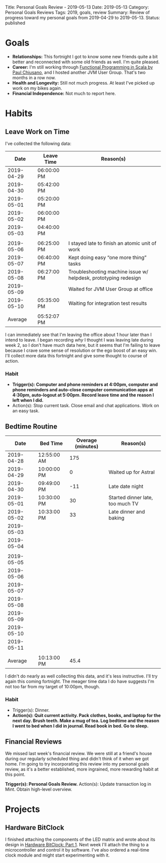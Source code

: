 Title: Personal Goals Review - 2019-05-13
Date: 2019-05-13
Category: Personal Goals Reviews
Tags: 2019, goals, review
Summary: Review of progress toward my personal goals from 2019-04-29 to 2019-05-13.
Status: published


# Goals
* **Relationships:** This fortnight I got to know some new friends quite a bit better and reconnected with some old friends as well. I'm quite pleased.
* **Career:** I'm still working through [Functional Programming in Scala by Paul Chiusano](https://amzn.to/2DCGd4v), and I hosted another JVM User Group. That's two months in a row now.
* **Health and Longevity:** Still not much progress. At least I've picked up work on my bikes again.
* **Financial Independence:** Not much to report here.

# Habits
## Leave Work on Time
I've collected the following data:

|       Date | Leave Time  | Reason(s)                                                       |
|------------|-------------|-----------------------------------------------------------------|
| 2019-04-29 | 06:00:00 PM |                                                                 |
| 2019-04-30 | 05:42:00 PM |                                                                 |
| 2019-05-01 | 05:20:00 PM |                                                                 |
| 2019-05-02 | 06:00:00 PM |                                                                 |
| 2019-05-03 | 04:40:00 PM |                                                                 |
|            |             |                                                                 |
| 2019-05-06 | 06:25:00 PM | I stayed late to finish an atomic unit of work                  |
| 2019-05-07 | 06:40:00 PM | Kept doing easy “one more thing” tasks                          |
| 2019-05-08 | 06:27:00 PM | Troubleshooting machine issue w/ helpdesk, prototyping redesign |
| 2019-05-09 |             | Waited for JVM User Group at office                             |
| 2019-05-10 | 05:35:00 PM | Waiting for integration test results                            |
|            |             |                                                                 |
|    Average | 05:52:07 PM |                                                                 |

I can immediately see that I'm leaving the office about 1 hour later than I intend to leave. I began recording *why* I thought I was leaving late during week 2, so I don't have much data here, but it seems that I'm failing to leave because I crave some sense of resolution or the ego boost of an easy win. I'll collect more data this fortnight and give some thought to course of action.

### Habit
* **Trigger(s): Computer and phone reminders at 4:00pm, computer and phone reminders and auto-close computer communication apps at 4:30pm, auto-logout at 5:00pm. Record leave time and the reason I left when I did.**
* Action(s): Stop current task. Close email and chat applications. Work on an easy task.

## Bedtime Routine
|       Date | Bed Time    | Overage (minutes) | Reason(s)                        |
|------------|-------------|-------------------|----------------------------------|
| 2019-04-28 | 12:55:00 AM |               175 |                                  |
| 2019-04-29 | 10:00:00 PM |                 0 | Waited up for Astral             |
| 2019-04-30 | 09:49:00 PM |               -11 | Late date night                  |
| 2019-05-01 | 10:30:00 PM |                30 | Started dinner late, too much TV |
| 2019-05-02 | 10:33:00 PM |                33 | Late dinner and baking           |
| 2019-05-03 |             |                   |                                  |
| 2019-05-04 |             |                   |                                  |
|            |             |                   |                                  |
| 2019-05-05 |             |                   |                                  |
| 2019-05-06 |             |                   |                                  |
| 2019-05-07 |             |                   |                                  |
| 2019-05-08 |             |                   |                                  |
| 2019-05-09 |             |                   |                                  |
| 2019-05-10 |             |                   |                                  |
| 2019-05-11 |             |                   |                                  |
|            |             |                   |                                  |
|    Average | 10:13:00 PM |              45.4 |                                  |

I didn't do nearly as well collecting this data, and it's less instructive. I'll try again this coming fortnight. The meager time data I do have suggests I'm not too far from my target of 10:00pm, though.

### Habit
* Trigger(s): Dinner.
* **Action(s): Quit current activity. Pack clothes, books, and laptop for
 the next day. Brush teeth. Make a mug of tea. Log bedtime and the reason I went to bed when I did in journal. Read book in bed. Go to sleep.**

## Financial Reviews
We missed last week's financial review. We were still at a friend's house during our regularly scheduled thing and didn't think of it when we got home. I'm going to try incorporating this review into my personal goals review, as it's a better established, more ingrained, more rewarding habit at this point.

**Trigger(s): Personal Goals Review.**
Action(s): Update transaction log in Mint. Obtain high-level overview.

# Projects
## Hardware BitClock
I finished attaching the components of the LED matrix and wrote about its design in [Hardware BitClock: Part 1]({filename}/blog/hardware-bitclock-part-1.md). Next week I'll attach the thing to a microcontroller and control it by software. I've also ordered a real-time clock module and might start experimenting with it.
